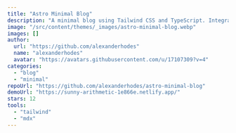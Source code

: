 ```yaml
---
title: "Astro Minimal Blog"
description: "A minimal blog using Tailwind CSS and TypeScript. Integrated tags with filtering for posts by tags, RSS support, auto-generated web manifest and SEO readiness."
image: "/src/content/themes/_images/astro-minimal-blog.webp"
images: []
author:
  url: "https://github.com/alexanderhodes"
  name: "alexanderhodes"
  avatar: "https://avatars.githubusercontent.com/u/17107309?v=4"
categories:
  - "blog"
  - "minimal"
repoUrl: "https://github.com/alexanderhodes/astro-minimal-blog"
demoUrl: "https://sunny-arithmetic-1e866e.netlify.app/"
stars: 12
tools:
  - "tailwind"
  - "mdx"
---
```

